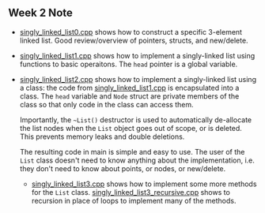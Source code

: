 ## Week 2 Note

- [singly_linked_list0.cpp](singly_linked_list0.cpp) shows how to construct a
  specific 3-element linked list. Good review/overview of pointers, structs, and
  new/delete.

- [singly_linked_list1.cpp](singly_linked_list1.cpp) shows how to implement a
  singly-linked list using functions to basic operaitons. The `head` pointer is
  a global variable.

- [singly_linked_list2.cpp](singly_linked_list2.cpp) shows how to implement a
  singly-linked list using a class: the code from
  [singly_linked_list1.cpp](singly_linked_list1.cpp) is encapsulated into a
  class. The `head` variable and `Node` struct are private members of the class
  so that only code in the class can access them.

  Importantly, the `~List()` destructor is used to automatically de-allocate the
  list nodes when the `List` object goes out of scope, or is deleted. This
  prevents memory leaks and double deletions.

  The resulting code in main is simple and easy to use. The user of the `List`
  class doesn't need to know anything about the implementation, i.e. they don't
  need to know about points, or nodes, or new/delete.
  
  - [singly_linked_list3.cpp](singly_linked_list3.cpp) shows how to implement
    some more methods for the `List` class.
    [singly_linked_list3_recursive.cpp](singly_linked_list3_recursive.cpp) shows
    to recursion in place of loops to implement many of the methods.

